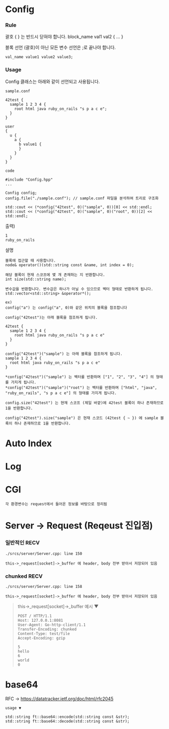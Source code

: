 # Config

### Rule
괄호 { } 는 반드시 닫혀야 합니다.
block_name val1 val2 {
  ...
}

블록 선언 (괄호)이 아닌 모든 변수 선언은 ;로 끝나야 합니다.
```
val_name value1 value2 value3;
```

### Usage
Config 클래스는 아래와 같이 선언되고 사용됩니다.


`sample.conf`
```
42test {
  sample 1 2 3 4 {
    root html java ruby_on_rails "s p a c e";
  }
}

user
{
  u {
    a {
      b value1 {
      }
    }
  }
}
```

`code`
```
#include "Config.hpp"
...

Config config;
config.file("./sample.conf"); // sample.conf 파일을 분석하여 트리로 구조화

std::cout << (*config("42test", 0)("sample", 0))[0] << std::endl;
std::cout << (*config("42test", 0)("sample", 0)("root", 0))[2] << std::endl;
```

출력)
```
1
ruby_on_rails
```

설명
```
블록에 접근할 때 사용합니다.
node& operator()(std::string const &name, int index = 0);

해당 블록이 현재 스코프에 몇 개 존재하는 지 반환합니다.
int size(std::string name);

변수값을 반환합니다. 변수값은 하나가 아닐 수 있으므로 벡터 형태로 반환하게 됩니다.
std::vector<std::string> &operator*();

ex)
config("a") 는 config("a", 0)와 같은 위치의 블록을 참조합니다

config("42test")는 아래 블록을 참조하게 됩니다.

42test {
  sample 1 2 3 4 {
    root html java ruby_on_rails "s p a c e"
  }
}

config("42test")("sample") 는 아래 블록을 참조하게 됩니다.
sample 1 2 3 4 {
  root html java ruby_on_rails "s p a c e"
}

*config("42test")("sample") 는 벡터를 반환하며 ["1", "2", "3", "4"] 의 형태를 가지게 됩니다.
*config("42test")("sample")("root") 는 벡터를 반환하며 ["html", "java", "ruby_on_rails", "s p a c e"] 의 형태를 가지게 됩니다.

config.size("42test") 는 현재 스코프 (제일 바깥)에 42test 블록이 하나 존재하므로 1을 반환합니다.

config("42test").size("sample") 은 현재 스코드 (42test { ~ }) 에 sample 블록이 하나 존재하므로 1을 반환합니다.
```


# Auto Index

# Log

# CGI
`각 환경변수는 request에서 들어온 정보를 바탕으로 정리됨`



# Server -> Request (Reqeust 진입점)
### 일반적인 RECV

`./srcs/server/Server.cpp: line 150`
```
this->_request[socket]->_buffer 에 header, body 전부 받아서 저장되어 있음
```




### chunked RECV

`./srcs/server/Server.cpp: line 158`
```
this->_request[socket]->_buffer 에 header, body 전부 받아서 저장되어 있음
```

> this->_request[socket]->_buffer 예시 ▼
>```
>POST / HTTP/1.1
>Host: 127.0.0.1:8081
>User-Agent: Go-http-client/1.1
>Transfer-Encoding: chunked
>Content-Type: test/file
>Accept-Encoding: gzip
>
>5
>hello
>6
> world
>0
>```




# base64
RFC -> https://datatracker.ietf.org/doc/html/rfc2045

`usage ▼`
```
std::string ft::base64::encode(std::string const &str);
std::string ft::base64::decode(std::string const &str);
```

